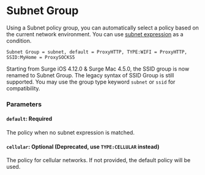 Subnet Group
============

Using a Subnet policy group, you can automatically select a policy based on the current network environment. You can use [subnet expression](../rule/subnet.html) as a condition.

`Subnet Group = subnet, default = ProxyHTTP, TYPE:WIFI = ProxyHTTP, SSID:MyHome = ProxySOCKS5`

Starting from Surge iOS 4.12.0 & Surge Mac 4.5.0, the SSID group is now renamed to Subnet Group. The legacy syntax of SSID Group is still supported. You may use the group type keyword `subnet` or `ssid` for compatibility.

### Parameters

#### `default`: Required

The policy when no subnet expression is matched.

#### `cellular`: Optional (Deprecated, use `TYPE:CELLULAR` instead)

The policy for cellular networks. If not provided, the default policy will be used.